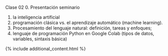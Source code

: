 Clase 02
0. Presentación seminario 
1. la inteligencia artificial 
2. programación clásica vs. el aprendizaje automático (machine learning). 
3. Procesamiento del lenguaje natural: definición, tareas y enfoques; 
4. lenguaje de programación Python en Google Colab (tipos de datos, variables, sintaxis básica) 

{% include additional_content.html %}